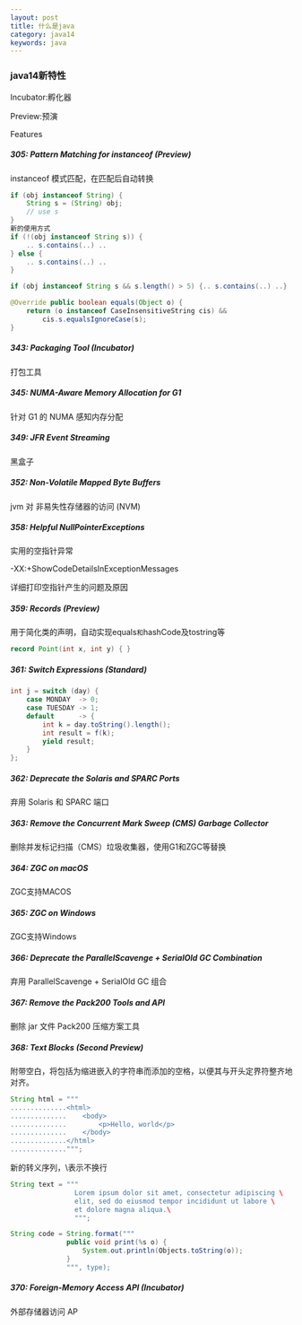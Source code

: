 ```yaml
---
layout: post
title: 什么是java
category: java14
keywords: java
---
```


### java14新特性

Incubator:孵化器

Preview:预演

Features

##### 305:	Pattern Matching for instanceof (Preview)

instanceof 模式匹配，在匹配后自动转换

```java
if (obj instanceof String) {
    String s = (String) obj;
    // use s
}
新的使用方式
if (!(obj instanceof String s)) {
    .. s.contains(..) ..
} else {
    .. s.contains(..) ..
}

if (obj instanceof String s && s.length() > 5) {.. s.contains(..) ..}

@Override public boolean equals(Object o) { 
    return (o instanceof CaseInsensitiveString cis) && 
        cis.s.equalsIgnoreCase(s); 
}

```

##### 343:	Packaging Tool (Incubator)

打包工具

##### 345:	NUMA-Aware Memory Allocation for G1

针对 G1 的 NUMA 感知内存分配

##### 349:	JFR Event Streaming

黑盒子

##### 352:	Non-Volatile Mapped Byte Buffers	

jvm 对 非易失性存储器的访问 (NVM)

##### 358:	Helpful NullPointerExceptions

实用的空指针异常

-XX:+ShowCodeDetailsInExceptionMessages

详细打印空指针产生的问题及原因

##### 359:	Records (Preview)

用于简化类的声明，自动实现equals`和`hashCode及tostring等

```java
record Point(int x, int y) { }
```

##### 361:	Switch Expressions (Standard)

```java
int j = switch (day) {
    case MONDAY  -> 0;
    case TUESDAY -> 1;
    default      -> {
        int k = day.toString().length();
        int result = f(k);
        yield result;
    }
};
```

##### 362:	Deprecate the Solaris and SPARC Ports

弃用 Solaris 和 SPARC 端口

##### 363:	Remove the Concurrent Mark Sweep (CMS) Garbage Collector

删除并发标记扫描（CMS）垃圾收集器，使用G1和ZGC等替换

##### 364:	ZGC on macOS

ZGC支持MACOS

##### 365:	ZGC on Windows

ZGC支持Windows

##### 366:	Deprecate the ParallelScavenge + SerialOld GC Combination

弃用 ParallelScavenge + SerialOld GC 组合

##### 367:	Remove the Pack200 Tools and API

删除 jar 文件 Pack200 压缩方案工具

##### 368:	Text Blocks (Second Preview)

附带空白，将包括为缩进嵌入的字符串而添加的空格，以便其与开头定界符整齐地对齐。

```java
String html = """
..............<html>
..............    <body>
..............        <p>Hello, world</p>
..............    </body>
..............</html>
..............""";
```

新的转义序列，\表示不换行

```java
String text = """
                Lorem ipsum dolor sit amet, consectetur adipiscing \
                elit, sed do eiusmod tempor incididunt ut labore \
                et dolore magna aliqua.\
                """;
```

```java
String code = String.format("""
              public void print(%s o) {
                  System.out.println(Objects.toString(o));
              }
              """, type);
```

##### 370:	Foreign-Memory Access API (Incubator)

外部存储器访问 AP

